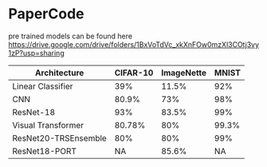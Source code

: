 # PaperCode
pre trained models can be found here
https://drive.google.com/drive/folders/1BxVoTdVc_xkXnFOw0mzXl3COtj3vy1zP?usp=sharing


| Architecture | CIFAR-10 | ImageNette | MNIST    |
|--------------|----------|----------|----------|
| Linear Classifier   | 39%      | 11.5%      | 92%      |
| CNN   | 80.9%      | 73%      | 98%      |
| ResNet-18    | 93%      | 83.5%      | 99%      |
| Visual Transformer    | 80.78%      | 80%      | 99.3%      |
| ResNet20-TRSEnsemble        | 80%      | 80%      | 99%      |
| ResNet18-PORT       | NA       | 85.6%       | NA     |
